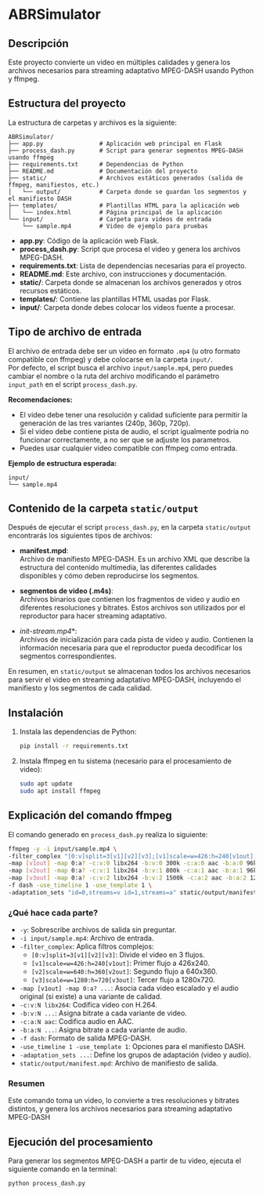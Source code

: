# ABRSimulator

## Descripción

Este proyecto convierte un video en múltiples calidades y genera los archivos necesarios para streaming adaptativo MPEG-DASH usando Python y ffmpeg.

## Estructura del proyecto

La estructura de carpetas y archivos es la siguiente:

```
ABRSimulator/
├── app.py                # Aplicación web principal en Flask
├── process_dash.py       # Script para generar segmentos MPEG-DASH usando ffmpeg
├── requirements.txt      # Dependencias de Python
├── README.md             # Documentación del proyecto
├── static/               # Archivos estáticos generados (salida de ffmpeg, manifiestos, etc.)
│   └── output/           # Carpeta donde se guardan los segmentos y el manifiesto DASH
├── templates/            # Plantillas HTML para la aplicación web
│   └── index.html        # Página principal de la aplicación
└── input/                # Carpeta para videos de entrada
    └── sample.mp4        # Video de ejemplo para pruebas
```

- **app.py**: Código de la aplicación web Flask.
- **process_dash.py**: Script que procesa el video y genera los archivos MPEG-DASH.
- **requirements.txt**: Lista de dependencias necesarias para el proyecto.
- **README.md**: Este archivo, con instrucciones y documentación.
- **static/**: Carpeta donde se almacenan los archivos generados y otros recursos estáticos.
- **templates/**: Contiene las plantillas HTML usadas por Flask.
- **input/**: Carpeta donde debes colocar los videos fuente a procesar.

## Tipo de archivo de entrada

El archivo de entrada debe ser un video en formato `.mp4` (u otro formato compatible con ffmpeg) y debe colocarse en la carpeta `input/`.  
Por defecto, el script busca el archivo `input/sample.mp4`, pero puedes cambiar el nombre o la ruta del archivo modificando el parámetro `input_path` en el script `process_dash.py`.

**Recomendaciones:**
- El video debe tener una resolución y calidad suficiente para permitir la generación de las tres variantes (240p, 360p, 720p).
- Si el video debe contiene pista de audio, el script igualmente podría no funcionar correctamente, a no ser que se adjuste los parametros.
- Puedes usar cualquier video compatible con ffmpeg como entrada.

**Ejemplo de estructura esperada:**
```
input/
└── sample.mp4
```

## Contenido de la carpeta `static/output`

Después de ejecutar el script `process_dash.py`, en la carpeta `static/output` encontrarás los siguientes tipos de archivos:

- **manifest.mpd**:  
  Archivo de manifiesto MPEG-DASH. Es un archivo XML que describe la estructura del contenido multimedia, las diferentes calidades disponibles y cómo deben reproducirse los segmentos.

- **segmentos de video (.m4s)**:  
  Archivos binarios que contienen los fragmentos de video y audio en diferentes resoluciones y bitrates. Estos archivos son utilizados por el reproductor para hacer streaming adaptativo.

- **init-stream*.mp4**:  
  Archivos de inicialización para cada pista de video y audio. Contienen la información necesaria para que el reproductor pueda decodificar los segmentos correspondientes.

En resumen, en `static/output` se almacenan todos los archivos necesarios para servir el video en streaming adaptativo MPEG-DASH, incluyendo el manifiesto y los segmentos de cada calidad.


## Instalación

1. Instala las dependencias de Python:
   ```bash
   pip install -r requirements.txt
   ```

2. Instala ffmpeg en tu sistema (necesario para el procesamiento de video):
   ```bash
   sudo apt update
   sudo apt install ffmpeg
   ```

## Explicación del comando ffmpeg

El comando generado en `process_dash.py` realiza lo siguiente:

```bash
ffmpeg -y -i input/sample.mp4 \
-filter_complex "[0:v]split=3[v1][v2][v3];[v1]scale=w=426:h=240[v1out];[v2]scale=w=640:h=360[v2out];[v3]scale=w=1280:h=720[v3out]" \
-map [v1out] -map 0:a? -c:v:0 libx264 -b:v:0 300k -c:a:0 aac -b:a:0 96k \
-map [v2out] -map 0:a? -c:v:1 libx264 -b:v:1 800k -c:a:1 aac -b:a:1 96k \
-map [v3out] -map 0:a? -c:v:2 libx264 -b:v:2 1500k -c:a:2 aac -b:a:2 128k \
-f dash -use_timeline 1 -use_template 1 \
-adaptation_sets "id=0,streams=v id=1,streams=a" static/output/manifest.mpd
```

### ¿Qué hace cada parte?

- `-y`: Sobrescribe archivos de salida sin preguntar.
- `-i input/sample.mp4`: Archivo de entrada.
- `-filter_complex`: Aplica filtros complejos:
  - `[0:v]split=3[v1][v2][v3]`: Divide el video en 3 flujos.
  - `[v1]scale=w=426:h=240[v1out]`: Primer flujo a 426x240.
  - `[v2]scale=w=640:h=360[v2out]`: Segundo flujo a 640x360.
  - `[v3]scale=w=1280:h=720[v3out]`: Tercer flujo a 1280x720.
- `-map [v1out] -map 0:a? ...`: Asocia cada video escalado y el audio original (si existe) a una variante de calidad.
- `-c:v:N libx264`: Codifica video con H.264.
- `-b:v:N ...`: Asigna bitrate a cada variante de video.
- `-c:a:N aac`: Codifica audio en AAC.
- `-b:a:N ...`: Asigna bitrate a cada variante de audio.
- `-f dash`: Formato de salida MPEG-DASH.
- `-use_timeline 1 -use_template 1`: Opciones para el manifiesto DASH.
- `-adaptation_sets ...`: Define los grupos de adaptación (video y audio).
- `static/output/manifest.mpd`: Archivo de manifiesto de salida.

### Resumen

Este comando toma un video, lo convierte a tres resoluciones y bitrates distintos, y genera los archivos necesarios para streaming adaptativo MPEG-DASH


## Ejecución del procesamiento

Para generar los segmentos MPEG-DASH a partir de tu video, ejecuta el siguiente comando en la terminal:

```bash
python process_dash.py
```
